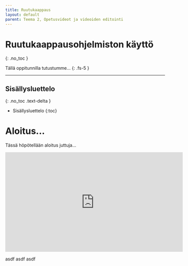 ```yaml
---
title: Ruutukaappaus
layout: default
parent: Teema 2, Opetusvideot ja videoiden editointi
---
```


# Ruutukaappausohjelmiston käyttö

{: .no_toc }

Tällä oppitunnilla tutustumme...
{: .fs-5 }

---

## Sisällysluettelo

{: .no_toc .text-delta }

- Sisällysluettelo
  {:toc}

# Aloitus...

Tässä höpötellään aloitus juttuja...

<iframe width="560" height="315" src="https://www.youtube.com/embed/gIOev483QXw?si=nkHPnQS3uRvxsJ5p" title="YouTube video player" frameborder="0" allow="accelerometer; autoplay; clipboard-write; encrypted-media; gyroscope; picture-in-picture; web-share" allowfullscreen></iframe>

asdf asdf asdf
